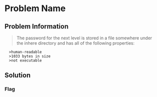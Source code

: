 # Problem Name

## Problem Information 
  > The password for the next level is stored in a file somewhere under the inhere directory and has all of the following properties:
  
      >human-readable
      >1033 bytes in size
      >not executable

## Solution
 
### Flag
